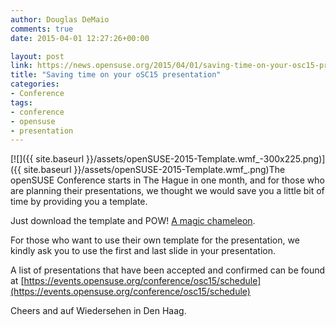 ```yaml
---
author: Douglas DeMaio
comments: true
date: 2015-04-01 12:27:26+00:00

layout: post
link: https://news.opensuse.org/2015/04/01/saving-time-on-your-osc15-presentation/
title: "Saving time on your oSC15 presentation"
categories:
- Conference
tags:
- conference
- opensuse
- presentation
---
```

[![]({{ site.baseurl }}/assets/openSUSE-2015-Template.wmf_-300x225.png)]({{ site.baseurl }}/assets/openSUSE-2015-Template.wmf_.png)The openSUSE Conference starts in The Hague in one month, and for those who are planning their presentations, we thought we would save you a little bit of time by providing you a template.

Just download the template and POW! [A magic chameleon](https://progress.opensuse.org/attachments/download/1348/openSUSE%202015%20Template.odp).

For those who want to use their own template for the presentation, we kindly ask you to use the first and last slide in your presentation.

A list of presentations that have been accepted and confirmed can be found at [https://events.opensuse.org/conference/osc15/schedule](https://events.opensuse.org/conference/osc15/schedule)

Cheers and auf Wiedersehen in Den Haag.		
